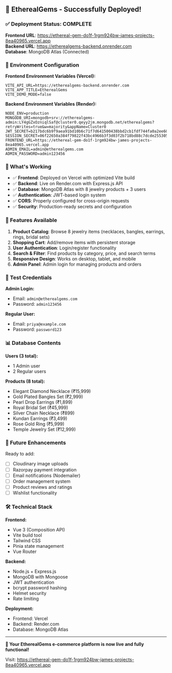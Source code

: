 ## 🎉 EtherealGems - Successfully Deployed!

### ✅ Deployment Status: COMPLETE

**Frontend URL**: https://ethereal-gem-do1f-1rgm924bw-james-projects-8ea40965.vercel.app  
**Backend URL**: https://etherealgems-backend.onrender.com  
**Database**: MongoDB Atlas (Connected)

### 🔧 Environment Configuration

**Frontend Environment Variables (Vercel):**
```
VITE_API_URL=https://etherealgems-backend.onrender.com
VITE_APP_TITLE=EtherealGems
VITE_DEMO_MODE=false
```

**Backend Environment Variables (Render):**
```
NODE_ENV=production
MONGODB_URI=mongodb+srv://etherealgems-admin:LY4gGZxOzniqlSaf@cluster0.qeyy2jm.mongodb.net/etherealgems?retryWrites=true&w=majority&appName=Cluster0
JWT_SECRET=b217bdc6b9f9aea91bd10b6c71f7d641500438bbd2cb1fdf744fa0a2ee608afac67ecad33af73e390c6f79ff2fc12e7dfd3db5265e52b8f162c7fe2a352cf840
SESSION_SECRET=06f22650a384f79822f43bc4966b3f3d03f2b718bd88c7dcde2553054ea18a0c
FRONTEND_URL=https://ethereal-gem-do1f-1rgm924bw-james-projects-8ea40965.vercel.app
ADMIN_EMAIL=admin@etherealgems.com
ADMIN_PASSWORD=admin123456
```

### 🚀 What's Working

- ✅ **Frontend**: Deployed on Vercel with optimized Vite build
- ✅ **Backend**: Live on Render.com with Express.js API
- ✅ **Database**: MongoDB Atlas with 8 jewelry products + 3 users
- ✅ **Authentication**: JWT-based login system
- ✅ **CORS**: Properly configured for cross-origin requests
- ✅ **Security**: Production-ready secrets and configuration

### 🛒 Features Available

1. **Product Catalog**: Browse 8 jewelry items (necklaces, bangles, earrings, rings, bridal sets)
2. **Shopping Cart**: Add/remove items with persistent storage
3. **User Authentication**: Login/register functionality
4. **Search & Filter**: Find products by category, price, and search terms
5. **Responsive Design**: Works on desktop, tablet, and mobile
6. **Admin Panel**: Admin login for managing products and orders

### 🔑 Test Credentials

**Admin Login:**
- Email: `admin@etherealgems.com`
- Password: `admin123456`

**Regular User:**
- Email: `priya@example.com`
- Password: `password123`

### 📊 Database Contents

**Users (3 total):**
- 1 Admin user
- 2 Regular users

**Products (8 total):**
- Elegant Diamond Necklace (₹15,999)
- Gold Plated Bangles Set (₹2,999)
- Pearl Drop Earrings (₹1,899)
- Royal Bridal Set (₹45,999)
- Silver Chain Necklace (₹899)
- Kundan Earrings (₹3,499)
- Rose Gold Ring (₹5,999)
- Temple Jewelry Set (₹12,999)

### 🔄 Future Enhancements

Ready to add:
- [ ] Cloudinary image uploads
- [ ] Razorpay payment integration  
- [ ] Email notifications (Nodemailer)
- [ ] Order management system
- [ ] Product reviews and ratings
- [ ] Wishlist functionality

### 🛠️ Technical Stack

**Frontend:**
- Vue 3 (Composition API)
- Vite build tool
- Tailwind CSS
- Pinia state management
- Vue Router

**Backend:**
- Node.js + Express.js
- MongoDB with Mongoose
- JWT authentication
- bcrypt password hashing
- Helmet security
- Rate limiting

**Deployment:**
- Frontend: Vercel
- Backend: Render.com
- Database: MongoDB Atlas

---

**🎯 Your EtherealGems e-commerce platform is now live and fully functional!**

Visit: https://ethereal-gem-do1f-1rgm924bw-james-projects-8ea40965.vercel.app